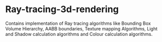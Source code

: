 # Ray-tracing-3d-rendering
Contains implementation of Ray tracing algorithms like Bounding Box Volume Hierarchy, AABB boundaries, Texture mapping Algorithms, Light and Shadow calculation algorithms and Colour calculation algorithms.
